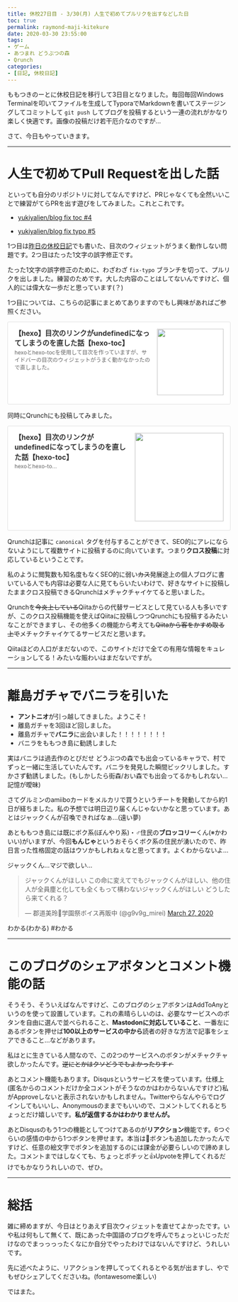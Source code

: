 ```yaml
---
title: 休校27日目 - 3/30(月) 人生で初めてプルリクを出すなどした日
toc: true
permalink: raymond-maji-kitekure
date: 2020-03-30 23:55:00
tags:
- ゲーム
- あつまれ どうぶつの森
- Qrunch
categories:
- [日記, 休校日記]
---
```


ももつきのーとに休校日記を移行して3日目となりました。毎回毎回Windows Terminalを叩いてファイルを生成してTyporaでMarkdownを書いてステージングしてコミットして `git push` してブログを投稿するという一連の流れがかなり楽しく快適です。画像の投稿だけ若干厄介なのですが…

さて、今日もやっていきます。

<!-- more --> 

---

# 人生で初めてPull Requestを出した話

といっても自分のリポジトリに対してなんですけど、PRじゃなくても全然いいことで練習がてらPRを出す遊びをしてみました。これとこれです。

- [<i class="fab fa-github" style="font-size:1em;"></i> yukiyalien/blog fix toc #4](https://github.com/yukiyalien/blog/pull/4)

- [<i class="fab fa-github" style="font-size:1em;"></i> yukiyalien/blog fix typo #5](https://github.com/yukiyalien/blog/pull/5)

1つ目は[昨日の休校日記](https://blog.yukiya.me/2020/03/29/googlemaps-timeline-is-god/)でも書いた、目次のウィジェットがうまく動作しない問題です。2つ目はたった1文字の誤字修正です。

たった1文字の誤字修正のために、わざわざ `fix-typo` ブランチを切って、プルリクを出しました。練習のためです。大した内容のことはしてないんですけど、個人的には偉大な一歩だと思っています(？)

1つ目については、こちらの記事にまとめてありますのでもし興味があればご参照ください。

<div class="blogcardfu" style="width:auto;max-width:9999px;border:1px solid #E0E0E0;border-radius:3px;margin:10px 0;padding:15px;line-height:1.4;text-align:left;background:#FFFFFF;"><a href="https://blog.yukiya.me/2020/03/30/fix-toc/" target="_blank" style="display:block;text-decoration:none;"><span class="blogcardfu-image" style="float:right;width:150px;padding:0 0 0 10px;margin:0 0 5px 5px;"><img src="https://images.weserv.nl/?w=150&url=ssl:blog.yukiya.me/images/og_image.png" width="150" style="width:100%;height:auto;max-height:150px;min-width:0;border:0 none;margin:0;"></span><br style="display:none"><span class="blogcardfu-title" style="font-size:112.5%;font-weight:700;color:#333333;margin:0 0 5px 0;">【hexo】目次のリンクがundefinedになってしまうのを直した話【hexo-toc】</span><br><span class="blogcardfu-content" style="font-size:87.5%;font-weight:400;color:#666666;">hexoとhexo-tocを使用して目次を作っていますが、サイドバーの目次のウィジェットがうまく動かなかったので直しました。</span><br><span style="clear:both;display:block;overflow:hidden;height:0;">&nbsp;</span></a></div>

同時にQrunchにも投稿してみました。

<div class="blogcardfu" style="width:auto;max-width:9999px;border:1px solid #E0E0E0;border-radius:3px;margin:10px 0;padding:15px;line-height:1.4;text-align:left;background:#FFFFFF;"><a href="https://qrunch.net/@yukiyalien/entries/bebWTem2lgtlrrK4" target="_blank" style="display:block;text-decoration:none;"><span class="blogcardfu-image" style="float:right;width:200px;padding:0 0 0 10px;margin:0 0 5px 5px;"><img src="https://images.weserv.nl/?w=200&url=ssl:s3.qrunch.io/FoaJe3dEyDwZHeYe8WgIxeHTNMrCHuDk.png" width="200" style="width:100%;height:auto;max-height:200px;min-width:0;border:0 none;margin:0;"></span><br style="display:none"><span class="blogcardfu-title" style="font-size:112.5%;font-weight:700;color:#333333;margin:0 0 5px 0;">【hexo】目次のリンクがundefinedになってしまうのを直した話【hexo-toc】</span><br><span class="blogcardfu-content" style="font-size:87.5%;font-weight:400;color:#666666;">hexoとhexo-to...</span><br><span style="clear:both;display:block;overflow:hidden;height:0;">&nbsp;</span></a></div>

Qrunchは記事に `canonical` タグを付与することができて、SEO的にアレにならないようにして複数サイトに投稿するのに向いています。つまり**クロス投稿**に対応しているということです。

私のように閲覧数も知名度もなくSEO的に弱い~~カス~~発展途上の個人ブログに書いている人でも内容は必要な人に見てもらいたいわけで、好きなサイトに投稿したままクロス投稿できるQrunchはメチャクチャイケてると思いました。

Qrunchを~~今炎上している~~Qiitaからの代替サービスとして見ている人も多いですが、このクロス投稿機能を使えばQiitaに投稿しつつQrunchにも投稿するみたいなことができますし、その他多くの機能から考えても~~Qiitaから客をかすめ取る上で~~メチャクチャイケてるサービスだと思います。

Qiitaほどの人口がまだないので、このサイトだけで全ての有用な情報をキュレーションしてる！みたいな賑わいはまだないですが。

---

# 離島ガチャでバニラを引いた

- **アントニオ**が引っ越してきました。ようこそ！
- 離島ガチャを3回ほど回しました。
- 離島ガチャで**バニラ**に出会いました！！！！！！！！
- バニラをももつき島に勧誘しました

実はバニラは過去作のとびだせ どうぶつの森でも出会っているキャラで、村でずっと一緒に生活していたんです。バニラを発見した瞬間ビックリしました。すかさず勧誘しました。(もしかしたら街森/おい森でも出会ってるかもしれない…記憶が曖昧)

さてグルミンのamiiboカードをメルカリで買うというチートを発動してから約1日が経ちました。私の予想では明日辺り届くんじゃないかなと思っています。あとはジャックくんが召喚できればなぁ…(遠い夢)

あとももつき島には既にボク系(ぼんやり系)・♂️住民の**ブロッコリー**くん(※かわいい)がいますが、今回**もんじゃ**というおそらくボク系の住民が湧いたので、昨日言った性格固定の話はウソかもしれねぇなと思ってます。よくわからないよ…

ジャックくん…マジで欲しい…

<blockquote class="twitter-tweet"><p lang="ja" dir="ltr">ジャックくんがほしい この命に変えてでもジャックくんがほしい、他の住人が全員塵と化しても全くもって構わないジャックくんがほしい どうしたら来てくれる？</p>&mdash; 郡道美玲🐽学園祭ボイス再販中 (@g9v9g_mirei) <a href="https://twitter.com/g9v9g_mirei/status/1243404895773810689?ref_src=twsrc%5Etfw">March 27, 2020</a></blockquote> <script async src="https://platform.twitter.com/widgets.js" charset="utf-8"></script>

わかる(わかる) #わかる

---

# このブログのシェアボタンとコメント機能の話



そうそう、そういえばなんですけど、このブログのシェアボタンはAddToAnyというのを使って設置しています。これの素晴らしいのは、必要なサービスへのボタンを自由に選んで並べられること、**Mastodonに対応していること**、一番左にある<i class="fas fa-plus-square" style="color: #0166FF;"></i>ボタンを押せば**100以上のサービスの中から**読者の好きな方法で記事をシェアできること…などがあります。

私は<i class="fab fa-twitter" style="color: #55ACEE;"></i>と<i class="fab fa-mastodon" style="color: #2B90D9;"></i>に生きている人間なので、この2つのサービスへのボタンがメチャクチャ欲しかったんです。~~逆に<i class="fab fa-facebook" style="color: #1778F2;"></i>とかはクソどうでもよかったりすｒ~~

あとコメント機能もあります。Disqusというサービスを使っています。仕様上(匿名からのコメントだけか全コメントがそうなのかはわからないんですけど)私がApproveしないと表示されないかもしれません。Twitterやらなんやらでログインしてもいいし、Anonymousのままでもいいので、コメントしてくれるとちょっとだけ嬉しいです。**私が返信するかはわかりませんが。**

あとDisqusのもう1つの機能としてつけてあるのが**リアクション**機能です。6つぐらいの感情の中から1つボタンを押せます。本当は:thinking:ボタンも追加したかったんですけど、任意の絵文字でボタンを追加するのには課金が必要らしいので諦めました。コメントまではしなくても、ちょっとポチッと:thumbsup:Upvoteを押してくれるだけでもかなりうれしいので、ぜひ。

---

# 総括

雑に締めますが、今日はとりあえず目次ウィジェットを直せてよかったです。いや私は何もして無くて、既にあった中国語のブログを呼んでちょっといじっただけなのでまっっっったくなにか自分でやったわけではないんですけど、うれしいです。

先に述べたように、リアクションを押してってくれるとやる気が出ますし、<i class="fab fa-twitter" style="color: #55ACEE;"></i>や<i class="fab fa-mastodon" style="color: #2B90D9;"></i>でもぜひ<i class="fas fa-share-alt"></i>シェアしてくださいね。(fontawesome楽しい)

ではまた。